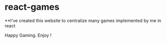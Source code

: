 # react-games

**I've created this website to centralize many games implemented by me in react

Happy Gaming. Enjoy !